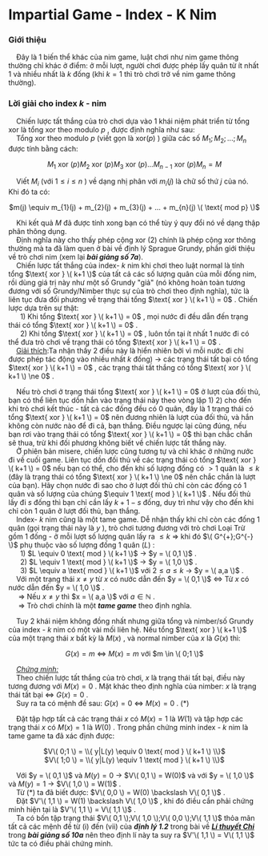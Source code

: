 # Impartial Game - Index - K Nim
### Giới thiệu
&nbsp;&nbsp;&nbsp;&nbsp;Đây là 1 biến thể khác của nim game, luật chơi như nim game thông thường chỉ khác ở điểm: ở mỗi lượt, người chơi được phép lấy quân từ ít nhất 1 và nhiều nhất là $k$ đống (khi $k = 1$ thì trò chơi trở về nim game thông thường). <br>
### Lời giải cho index $k$ - nim 
&nbsp;&nbsp;&nbsp;&nbsp;Chiến lược tất thắng của trò chơi dựa vào 1 khái niệm phát triển từ tổng xor là tổng xor theo modulo $p$ , được định nghĩa như sau: <br>
&nbsp;&nbsp;&nbsp;&nbsp;Tổng $\text{xor}$ theo modulo $p$ (viết gọn là $\text{xor} (p)$ ) giữa các số $M_{1};M_{2};...;M_{n}$ được tính bằng cách: <br>
<div align="center">
  
$M_{1}\text{ xor } (p)M_{2}\text{ xor } (p)M_{3}\text{ xor } (p)...M_{n-1}\text{ xor }(p) M_{n} = M$
</div>

&nbsp;&nbsp;&nbsp;&nbsp;Viết $M_i$ (với $1 \le i \le n$ ) về dạng nhị phân với $m_{i}(j)$ là chữ số thứ $j$ của nó. Khi đó ta có: <br>
<div align="center">
  
$m(j) \equiv m_{1}(j) + m_{2}(j) + m_{3}(j) + ... + m_{n}(j) \( \text{ mod p} \)$
</div>

&nbsp;&nbsp;&nbsp;&nbsp;Khi kết quả $M$ đã được tính xong bạn có thể tùy ý quy đổi nó về dạng thập phân thông dụng. <br>
&nbsp;&nbsp;&nbsp;&nbsp;Định nghĩa này cho thấy phép cộng $\text{ xor }(2)$ chính là phép cộng xor thông thường mà ta đã làm quen ở bài về định lý Sprague Grundy, phần giới thiệu về trò chơi nim (xem lại ***bài giảng số 7a***). <br>
&nbsp;&nbsp;&nbsp;&nbsp;Chiến lược tất thắng của index- $k$ nim khi chơi theo luật normal là tính tổng $\text{ xor } \( k+1 \)$ của tất cả các số lượng quân của mỗi đống nim, rồi dùng giá trị này như một số Grundy "giả" (nó không hoàn toàn tương đương với số Grundy/Nimber thực sự của trò chơi theo định nghĩa), tức là liên tục đưa đối phương về trạng thái tổng $\text{ xor } \( k+1 \) = 0$ . Chiến lược dựa trên sự thật: <br>
&nbsp;&nbsp;&nbsp;&nbsp;&nbsp;&nbsp;1) Khi tổng $\text{ xor } \( k+1 \) = 0$ , mọi nước đi đều dẫn đến trạng thái có tổng $\text{ xor } \( k+1 \) = 0$ . <br>
&nbsp;&nbsp;&nbsp;&nbsp;&nbsp;&nbsp;2) Khi tổng $\text{ xor } \( k+1 \) = 0$ , luôn tồn tại ít nhất 1 nước đi có thể đưa trò chơi về trạng thái có tổng $\text{ xor } \( k+1 \) = 0$ . <br>
&nbsp;&nbsp;&nbsp;&nbsp;<ins>Giải thích</ins>:Ta nhận thấy 2 điều này là hiển nhiên bởi vì mỗi nước đi chỉ được phép tác động vào nhiều nhất $k$  đống) $\rightarrow$ các trạng thái tất bại có tổng $\text{ xor } \( k+1 \) = 0$ , các trạng thái tất thắng có tổng $\text{ xor } \( k+1 \) \ne 0$ . <br>

&nbsp;&nbsp;&nbsp;&nbsp;Nếu trò chơi ở trạng thái tổng $\text{ xor } \( k+1 \) = 0$ ở lượt của đối thủ, bạn có thể liên tục dồn hắn vào trạng thái này theo vòng lặp 1) 2) cho đến khi trò chơi kết thúc - tất cả các đống đều có 0 quân, đây là 1 trạng thái có tổng $\text{ xor } \( k+1 \) = 0$ nên đương nhiên là lượt của đối thủ, và hắn không còn nước nào để đi cả, bạn thắng. Điều ngược lại cũng đúng, nếu bạn rơi vào trạng thái có tổng $\text{ xor } \( k+1 \) = 0$ thì bạn chắc chắn sẽ thua, trừ khi đối phương không biết về chiến lược tất thắng này. <br>
&nbsp;&nbsp;&nbsp;&nbsp;Ở phiên bản misere, chiến lược cũng tương tự và chỉ khác ở những nước đi về cuối game. Liên tục dồn đối thủ về các trạng thái có tổng $\text{ xor } \( k+1 \) = 0$ nếu bạn có thể, cho đến khi số lượng đống có $> 1$ quân là $\le k$ (đây là trạng thái có tổng $\text{ xor } \( k+1 \) \ne 0$ nên chắc chắn là lượt của bạn). Hãy chọn nước đi sao cho ở lượt đối thủ chỉ còn các đống có 1 quân và số lượng của chúng $\equiv 1 \text{ mod } \( k+1 \)$ . Nếu đối thủ lấy đi $s$ đống thì bạn chỉ cần lấy $k+1-s$ đống, duy trì như vậy cho đến khi chỉ còn 1 quân ở lượt đối thủ, bạn thắng. <br>
&nbsp;&nbsp;&nbsp;&nbsp;Index- $k$ nim cũng là một tame game. Dễ nhận thấy khi chỉ còn các đống 1 quân (gọi trạng thái này là $y$ ), trò chơi tương đương với trò chơi Loại Trừ gồm 1 đống - ở mỗi lượt số lượng quân lấy ra $\le k$ $\Rightarrow$ khi đó $\( G^{+};G^{-} \)$ phụ thuộc vào số lượng đống 1 quân $(L)$ : <br>
&nbsp;&nbsp;&nbsp;&nbsp;&nbsp;&nbsp;1) $L \equiv 0 \text{ mod } \( k+1 \)$ $\rightarrow$ $y = \( 0,1 \)$ . <br>
&nbsp;&nbsp;&nbsp;&nbsp;&nbsp;&nbsp;2) $L \equiv 1 \text{ mod } \( k+1 \)$ $\rightarrow$ $y = \( 1,0 \)$ . <br>
&nbsp;&nbsp;&nbsp;&nbsp;&nbsp;&nbsp;3) $L \equiv a \text{ mod } \( k+1 \)$ với $2 \le a \le k$ $\rightarrow$ $y = \( a,a \)$ . <br>
&nbsp;&nbsp;&nbsp;&nbsp;Với một trạng thái $x \ne y$ từ $x$ có nước dẫn đến $y = \( 0,1 \)$ $\Leftrightarrow$ Từ $x$ có nước dẫn đến $y = \( 1,0 \)$ . <br>
&nbsp;&nbsp;&nbsp;&nbsp; $\Rightarrow$ Nếu $x \ne y$ thì $x = \( a,a \)$ với $a \in \mathbb{N}$ . <br>
&nbsp;&nbsp;&nbsp;&nbsp; $\Longrightarrow$ Trò chơi chính là một ***tame game*** theo định nghĩa. <br>

&nbsp;&nbsp;&nbsp;&nbsp;Tuy 2 khái niệm không đồng nhất nhưng giữa tổng  và nimber/số Grundy của index - $k$ nim có một vài mối liên hệ. Nếu tổng $\text{ xor } \( k+1 \)$ của một trạng thái $x$ bất kỳ là $M(x)$ , và normal nimber của $x$ là $G(x)$ thì: <br>
<div align="center">
  
$G(x) = m$ $\Leftrightarrow$ $M(x) = m$ với $m \in \( 0;1 \)$ 
</div>

&nbsp;&nbsp;&nbsp;&nbsp;*<ins>Chứng minh:</ins>* <br>
&nbsp;&nbsp;&nbsp;&nbsp;Theo chiến lược tất thắng của trò chơi, $x$ là trạng thái tất bại, điều này tương đương với $M(x) =0$ . Mặt khác theo định nghĩa của nimber: $x$ là trạng thái tất bại $\Leftrightarrow$ $G(x) = 0$ .<br>
&nbsp;&nbsp;&nbsp;&nbsp;Suy ra ta có mệnh đề sau: $G(x) = 0$ $\Leftrightarrow$ $M(x) = 0$ . (\*) <br>

&nbsp;&nbsp;&nbsp;&nbsp;Đặt tập hợp tất cả các trạng thái $x$ có $M(x) = 1$ là $W(1)$ và tập hợp các trạng thái $x$ có $M(x) = 1$ là $W(0)$ . Trong phần chứng minh index - $k$ nim là tame game ta đã xác định được:<br>
<div align="center">
  
$V\( 0;1 \) = \\{ y|L(y)  \equiv 0 \text{ mod } \( k+1 \) \\}$ <br>
$V\( 1;0 \) = \\{ y|L(y)  \equiv 1 \text{ mod } \( k+1 \) \\}$ <br>
</div>

&nbsp;&nbsp;&nbsp;&nbsp;Với $y = \( 0,1 \)$ và $M(y) = 0$ $\rightarrow$ $V\( 0,1 \) = W(0)$ và với $y = \( 1,0 \)$ và $M(y) = 1$ $\rightarrow$ $V\( 1,0 \) = W(1)$ . <br>
&nbsp;&nbsp;&nbsp;&nbsp;Từ (\*) ta đã biết được: $V\( 0,0 \) = W(0) \backslash V\( 0,1 \)$ . <br>
&nbsp;&nbsp;&nbsp;&nbsp;Đặt $V'\( 1,1 \) = W(1) \backslash V\( 1,0 \)$ , khi đó điều cần phải chứng minh hiện tại là $V'\( 1,1 \) = V\( 1,1 \)$ . <br>
&nbsp;&nbsp;&nbsp;&nbsp;Ta có bốn tập trạng thái $V\( 0,1 \);V\( 1,0 \);V\( 0,0 \);V\( 1,1 \)$ thỏa mãn tất cả các mệnh đề từ (i) đến (vii) của ***định lý 1.2*** trong bài về ***<ins>Lí thuyết Chi</ins>*** trong ***bài giảng số 10a*** nên theo định lí này ta suy ra $V'\( 1,1 \) = V\( 1,1 \)$ tức ta có điều phải chứng minh. <br>












